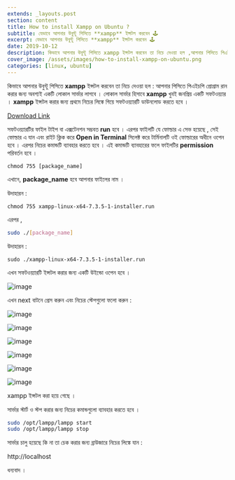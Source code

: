 ```yaml
---
extends: _layouts.post
section: content
title: How to install Xampp on Ubuntu ?
subtitle: যেভাবে আপনার উবুন্টু পিসিতে **xampp** ইন্সটল করবেন 🕹️
excerpt: যেভাবে আপনার উবুন্টু পিসিতে **xampp** ইন্সটল করবেন 🕹️
date: 2019-10-12
description: কিভাবে আপনার উবুন্টু পিসিতে xampp ইন্সটল করবেন তা নিচে দেওয়া হল ,আপনার পিসিতে পিএইচপি প্রোগ্রাম রান করার জন্য অবশ্যই একটি লোকাল সার্ভার লাগবে ।
cover_image: /assets/images/how-to-install-xampp-on-ubuntu.png
categories: [linux, ubuntu]
---
```


কিভাবে আপনার উবুন্টু পিসিতে **xampp** ইন্সটল করবেন তা নিচে দেওয়া হল :
আপনার পিসিতে পিএইচপি প্রোগ্রাম রান করার জন্য অবশ্যই একটি লোকাল সার্ভার লাগবে । লোকাল সার্ভার হিসাবে **xampp** খুবই জনপ্রিয় একটি সফটওয়্যার । **xampp** ইন্সটল করার জন্য প্রথমে নিচের লিঙ্কে গিয়ে সফটওয়্যারটি ডাউনলোড করতে হবে ।

[Download Link](https://www.apachefriends.org/download.html)

সফটওয়্যারটির ফাইল টাইপ বা এক্সটেনশন সম্ভবত **run** হবে । এরপর ফাইলটি যে ফোল্ডার এ সেভ হয়েছে , সেই ফোল্ডার এ যান এবং রাইট ক্লিক করে **Open in Terminal** সিলেক্ট করে টার্মিনালটি ওই ফোল্ডারের অধীনে ওপেন হবে । এরপর নিচের কমান্ডটি ব্যাবহার করতে হবে । এই কমান্ডটি ব্যাবহারের ফলে ফাইলটির **permission** পরিবর্তন হবে ।

```
chmod 755 [package_name]
```

এখানে, **package_name** হবে আপনার ফাইলের নাম ।

উদাহারন :

```
chmod 755 xampp-linux-x64-7.3.5-1-installer.run
```

এরপর ,

```bash
sudo ./[package_name]
```

উদাহারন :

```
sudo ./xampp-linux-x64-7.3.5-1-installer.run
```

এখন সফটওয়্যারটি ইন্সটল করার জন্য একটি উইন্ডো ওপেন হবে ।

![image](/assets/images/install-xampp-1.png)

এখন next বাটনে প্রেস করুন এবং নিচের স্টেপগুলো ফলো করুন :

![image](/assets/images/install-xampp-2.png)

![image](/assets/images/install-xampp-3.png)

![image](/assets/images/install-xampp-4.png)

![image](/assets/images/install-xampp-5.png)

![image](/assets/images/install-xampp-6.png)

![image](/assets/images/install-xampp-7.png)

xampp ইন্সটল করা হয়ে গেছে ।

সার্ভার স্টার্ট ও স্টপ করার জন্য নিচের কমান্ডগুলো ব্যাবহার করতে হবে ।

```bash
sudo /opt/lampp/lampp start
sudo /opt/lampp/lampp stop
```

সার্ভার চালু হয়েছে কি না তা চেক করার জন্য ব্রাউজারে নিচের লিঙ্কে যান :

http://localhost

ধন্যবাদ ।

